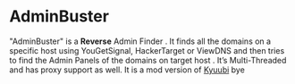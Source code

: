 # AdminBuster
"AdminBuster" is a **Reverse** Admin Finder . It finds all the domains on a specific host using YouGetSignal, HackerTarget or ViewDNS and then tries to find the Admin Panels of the domains on target host . It’s Multi-Threaded and has proxy support as well.
It is a mod version of <a href="https://github.com/hamadrehman/kyuubi-reverse-admin-virkid/blob/master/kyuubi.py">Kyuubi</a>  bye
